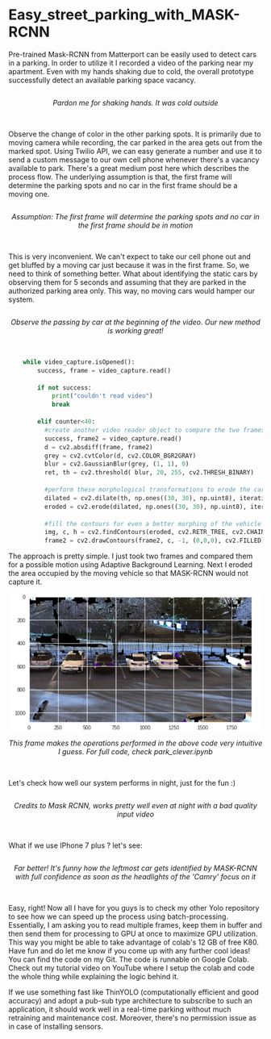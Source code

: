 # Easy_street_parking_with_MASK-RCNN

Pre-trained Mask-RCNN from Matterport can be easily used to detect cars in a parking. In order to utilize it I recorded a video of the parking near my apartment. Even with my hands shaking due to cold, the overall prototype successfully detect an available parking space vacancy.

<p>
    <img src="https://github.com/ankit1khare/ankit1khare.github.io/blob/master/_posts/gifs/test_vid.gif?raw=true" style="max-width:100%;display: block;margin-left: auto;margin-right: auto;" alt>
    <center>
      <em>Pardon me for shaking hands. It was cold outside</em>
    </center>
</p>
<br>

Observe the change of color in the other parking spots. It is primarily due to moving camera while recording, the car parked in the area gets out from the marked spot. Using Twilio API, we can easy generate a number and use it to send a custom message to our own cell phone whenever there's a vacancy available to park. There's a great medium post here which describes the process flow. The underlying assumption is that, the first frame will determine the parking spots and no car in the first frame should be a moving one.

<p>
    <img src="https://github.com/ankit1khare/ankit1khare.github.io/blob/master/_posts/gifs/assumption_test1.gif?raw=true" style="max-width:100%;display: block;margin-left: auto;margin-right: auto;" alt>
    <center>
      <em>Assumption: The first frame will determine the parking spots and no car in the first frame should be in motion</em>
    </center>
</p>
<br>


This is very inconvenient. We can't expect to take our cell phone out and get bluffed by a moving car just because it was in the first frame. So, we need to think of something better. What about identifying the static cars by observing them for 5 seconds and assuming that they are parked in the authorized parking area only. This way, no moving cars would hamper our system.

<p>
    <img src="https://github.com/ankit1khare/ankit1khare.github.io/blob/master/_posts/gifs/better_test1.gif?raw=true" style="max-width:100%;display: block;margin-left: auto;margin-right: auto;" alt>
    <center>
      <em>Observe the passing by car at the beginning of the video. Our new method is working great!</em>
    </center>
</p>
<br>


```python
    while video_capture.isOpened():
        success, frame = video_capture.read()

        if not success:
            print("couldn't read video")
            break

        elif counter<40:
          #create another video reader object to compare the two frames   and verify the possibility of motion
          success, frame2 = video_capture.read()
          d = cv2.absdiff(frame, frame2)  
          grey = cv2.cvtColor(d, cv2.COLOR_BGR2GRAY)
          blur = cv2.GaussianBlur(grey, (1, 1), 0)
          ret, th = cv2.threshold( blur, 20, 255, cv2.THRESH_BINARY)

          #perform these morphological transformations to erode the car which is moving so that it is not detected by MASKRCNN. Take the erosion levels to be high. 
          dilated = cv2.dilate(th, np.ones((30, 30), np.uint8), iterations=1 )
          eroded = cv2.erode(dilated, np.ones((30, 30), np.uint8), iterations=1 )

          #fill the contours for even a better morphing of the vehicle
          img, c, h = cv2.findContours(eroded, cv2.RETR_TREE, cv2.CHAIN_APPROX_SIMPLE)
          frame2 = cv2.drawContours(frame2, c, -1, (0,0,0), cv2.FILLED)

```

The approach is pretty simple. I just took two frames and compared them for a possible motion using Adaptive Background Learning. Next I eroded the area occupied by the moving vehicle so that MASK-RCNN would not capture it.
<p>
    <img src="https://github.com/ankit1khare/ankit1khare.github.io/blob/master/_posts/gifs/1_x6wTWuWlwlnic30Mj61S0g.png?raw=true" style="max-width:100%;display: block;margin-left: auto;margin-right: auto;" alt>
    <center>
      <em>This frame makes the operations performed in the above code very intuitive I guess. For full code, check park_clever.ipynb</em>
    </center>
</p>
<br>



Let's check how well our system performs in night, just for the fun :)

<p>
    <img src="https://github.com/ankit1khare/ankit1khare.github.io/blob/master/_posts/gifs/night_blur_test.gif?raw=true" style="max-width:100%;display: block;margin-left: auto;margin-right: auto;" alt>
    <center>
      <em>Credits to Mask RCNN, works pretty well even at night with a bad quality input video</em>
    </center>
</p>
<br>

What if we use IPhone 7 plus ? let's see:
<p>
    <img src="https://github.com/ankit1khare/ankit1khare.github.io/blob/master/_posts/gifs/night_better_test.gif?raw=true" style="max-width:100%;display: block;margin-left: auto;margin-right: auto;" alt>
    <center>
    <em>Far better! It's funny how the leftmost car gets identified by MASK-RCNN with full confidence as soon as the headlights of the 'Camry' focus on it</em>
    </center>
</p>
<br>

Easy, right! Now all I have for you guys is to check my other Yolo repository to see how we can speed up the process using batch-processing. Essentially, I am asking you to read multiple frames, keep them in buffer and then send them for processing to GPU at once to maximize GPU utilization. This way you might be able to take advantage of colab's 12 GB of free K80.
Have fun and do let me know if you come up with any further cool ideas! You can find the code on my Git. The code is runnable on Google Colab. Check out my tutorial video on YouTube where I setup the colab and code the whole thing while explaining the
logic behind it.

If we use something fast like ThinYOLO (computationally efficient and good accuracy) and adopt a pub-sub type architecture to subscribe to such an application, it should work well in a real-time parking without much retraining and maintenance cost. Moreover, there's no permission issue as in case of installing sensors.

